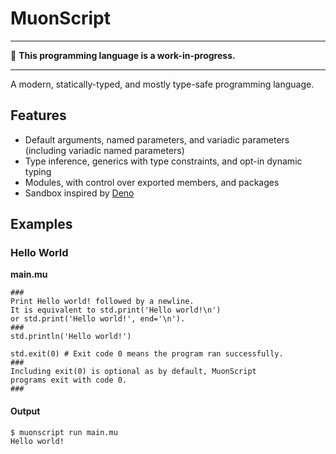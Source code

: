 # MuonScript

---

🚧 **This programming language is a work-in-progress.**

---

A modern, statically-typed, and mostly type-safe programming language.

## Features

- Default arguments, named parameters, and variadic parameters (including variadic named parameters)
- Type inference, generics with type constraints, and opt-in dynamic typing
- Modules, with control over exported members, and packages
- Sandbox inspired by [Deno](https://deno.land/)

## Examples

### Hello World

**main.mu**
```
###
Print Hello world! followed by a newline.
It is equivalent to std.print('Hello world!\n')
or std.print('Hello world!', end='\n').
###
std.println('Hello world!')

std.exit(0) # Exit code 0 means the program ran successfully.
###
Including exit(0) is optional as by default, MuonScript
programs exit with code 0.
###
```
#### Output
```
$ muonscript run main.mu
Hello world!
```
